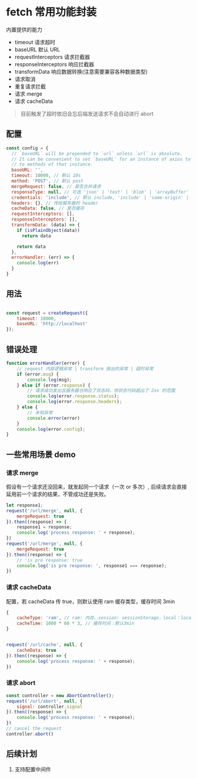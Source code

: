 # fetch 常用功能封装

内置提供的能力

* timeout 请求超时
* baseURL 默认 URL
* requestInterceptors 请求拦截器
* responseInterceptors 响应拦截器
* transformData 响应数据转换(注意需要兼容各种数据类型)
* 请求取消
* 重复请求拦截
* 请求 merge
* 请求 cacheData

> 目前触发了超时依旧会忘后端发送请求不会自动进行 abort

## 配置

```js
const config = {
  // `baseURL` will be prepended to `url` unless `url` is absolute.
  // It can be convenient to set `baseURL` for an instance of axios to pass relative URLs
  // to methods of that instance.
  baseURL: '',
  timeout: 10000, // 默认 10s
  method: 'POST', // 默认 post
  mergeRequest: false, // 是否合并请求
  responseType: null, // 可选 'json' | 'text' | 'blob' | 'arrayBuffer' | 'formData'，默认根据 content-type 处理
  credentials: 'include', // 默认 include, 'include' | 'same-origin' | 'omit'
  headers: {}, // 传给服务器的 header
  cacheData: false, // 是否缓存
  requestInterceptors: [],
  responseInterceptors: [],
  transformData: (data) => {
    if (isPlainObject(data))
      return data

    return data
  },
  errorHandler: (err) => {
    console.log(err)
  }
}
```


## 用法

```javascript

const request = createRequest({
    timeout: 10000,
    baseURL: 'http://localhost'
});
```

## 错误处理


```javascript
function errorHandler(error) {
    // request 内部逻辑异常 | transform 抛出的异常 | 超时异常
    if (error.msg) {
        console.log(msg);
    } else if (error.response) {
        // 请求成功发出且服务器也响应了状态码，但状态代码超出了 2xx 的范围
        console.log(error.response.status);
        console.log(error.response.headers);
    } else {
        // 未知异常
        console.error(error)
    }
    console.log(error.config);
}
```

## 一些常用场景 demo

### 请求 merge

假设有一个请求还没回来，就发起同一个请求（一次 or 多次）, 后续请求会直接延用前一个请求的结果，不管成功还是失败。

```javascript
let response1;
request('/url/merge', null, {
    mergeRequest: true
}).then((response) => {
    response1 = response;
    console.log('process response: ' + response);
})
request('/url/merge', null, {
    mergeRequest: true
}).then((response) => {
    // 'is pre response: true
    console.log('is pre response: ', response1 === response);
})
```

### 请求 cacheData

配置，若 cacheData 传 true，则默认使用 ram 缓存类型，缓存时间 3min
```javascript
{
    cacheType: 'ram', // ram: 内存，session: sessionStorage，local：localStorage
    cacheTime: 1000 * 60 * 3, // 缓存时间：默认3min
}
```

```javascript

request('/url/cache', null, {
    cacheData: true
}).then((response) => {
    console.log('process response: ' + response);
})
```

### 请求 abort

```javascript
const controller = new AbortController();
request('/url/abort', null, {
    signal: controller.signal
}).then((response) => {
    console.log('process response: ' + response);
})
// cancel the request
controller.abort()
```

## 后续计划

1. 支持配置中间件
